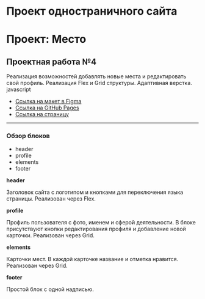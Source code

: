 # Проект одностраничного сайта
# Проект: Место

## Проектная работа №4

Реализация возможностей добавлять новые места и редактировать свой профиль. Реализация Flex и Grid структуры. Адаптивная верстка. javascript


* [Ссылка на макет в Figma](https://www.figma.com/file/2cn9N9jSkmxD84oJik7xL7/JavaScript.-Sprint-4?node-id=28212%3A155)
* [Ссылка на GitHub Pages](https://github.com/S25KeePeR/mesto/tree/main)
* [Ссылка на страницу](https://s25keeper.github.io/mesto/index.html)



----
### Обзор блоков

* header
* profile
* elements
* footer



**header**

Заголовок сайта с логотипом и кнопками для переключения языка страницы. Реализован через Flex.

**profile**

Профиль пользователя с фото, именем и сферой деятельности. В блоке присутствуют кнопки редактирования профиля и добавление новой карточки. Реализован через Grid.

**elements**

Карточки мест. В каждой карточке название и отметка нравится. Реализован через Grid.

**footer**

Простой блок с одной надписью.
